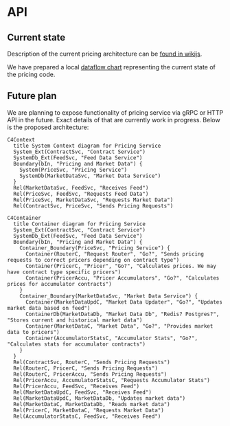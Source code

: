 # API

## Current state

Description of the current pricing architecture can be [found in wikijs](https://wikijs.deriv.cloud/en/engineering/trading-engineering/pricer/pricer-overview).

We have prepared a local [dataflow chart](dataflow.md) representing the current state of the pricing code.

## Future plan

We are planning to expose functionality of pricing service via gRPC or HTTP API
in the future. Exact details of that are currently work in progress. Below is the proposed architecture:

```mermaid
C4Context
  title System Context diagram for Pricing Service
  System_Ext(ContractSvc, "Contract Service")
  SystemDb_Ext(FeedSvc, "Feed Data Service")
  Boundary(bIn, "Pricing and Market Data") {
    System(PriceSvc, "Pricing Service")
    SystemDb(MarketDataSvc, "Market Data Service")
  }
  Rel(MarketDataSvc, FeedSvc, "Receives Feed")
  Rel(PriceSvc, FeedSvc, "Requests Feed Data")
  Rel(PriceSvc, MarketDataSvc, "Requests Market Data")
  Rel(ContractSvc, PriceSvc, "Sends Pricing Requests")
```

```mermaid
C4Container
  title Container diagram for Pricing Service
  System_Ext(ContractSvc, "Contract Service")
  SystemDb_Ext(FeedSvc, "Feed Data Service")
  Boundary(bIn, "Pricing and Market Data") {
    Container_Boundary(PriceSvc, "Pricing Service") {
      Container(RouterC, "Request Router", "Go?", "Sends pricing requests to correct pricers depending on contract type")
      Container(PricerC, "Pricer", "Go?", "Calculates prices. We may have contract type specific pricers")
      Container(PricerAccu, "Pricer Accumulators", "Go?", "Calculates prices for accumulator contracts")
    }
    Container_Boundary(MarketDataSvc, "Market Data Service") {
      Container(MarketDataUpdC, "Market Data Updater", "Go?", "Updates market data based on feed")
      ContainerDb(MarketDataDb, "Market Data Db", "Redis? Postgres?", "Stores current and historical market data")
      Container(MarketDataC, "Market Data", "Go?", "Provides market data to pricers")
      Container(AccumulatorStatsC, "Accumulator Stats", "Go?", "Calculates stats for accumulator contracts")
    }
  }
  Rel(ContractSvc, RouterC, "Sends Pricing Requests")
  Rel(RouterC, PricerC, "Sends Pricing Requests")
  Rel(RouterC, PricerAccu, "Sends Pricing Requests")
  Rel(PricerAccu, AccumulatorStatsC, "Requests Accumulator Stats")
  Rel(PricerAccu, FeedSvc, "Receives Feed")
  Rel(MarketDataUpdC, FeedSvc, "Receives Feed")
  Rel(MarketDataUpdC, MarketDataDb, "Updates market data")
  Rel(MarketDataC, MarketDataDb, "Reads market data")
  Rel(PricerC, MarketDataC, "Requests Market Data")
  Rel(AccumulatorStatsC, FeedSvc, "Receives Feed")
```
